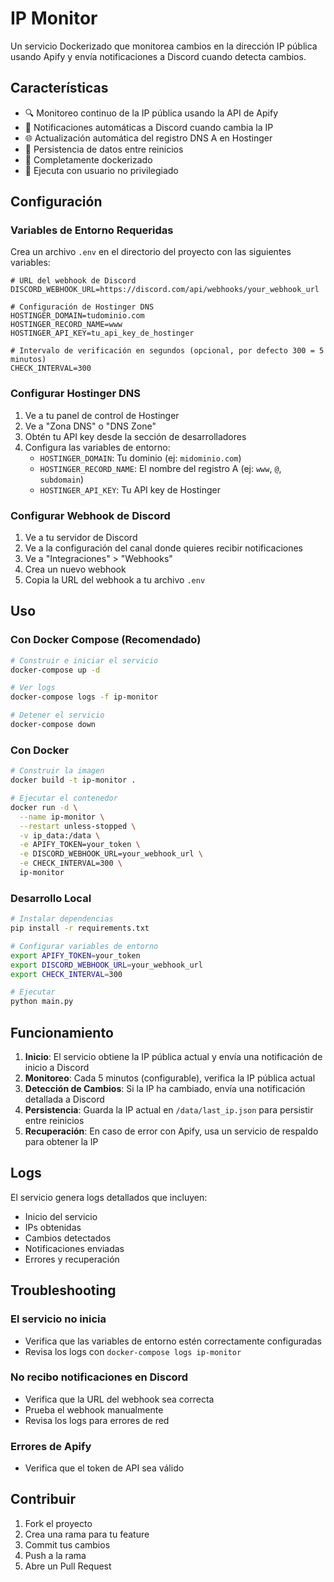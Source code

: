 # IP Monitor

Un servicio Dockerizado que monitorea cambios en la dirección IP pública usando Apify y envía notificaciones a Discord cuando detecta cambios.

## Características

- 🔍 Monitoreo continuo de la IP pública usando la API de Apify
- 📢 Notificaciones automáticas a Discord cuando cambia la IP
- 🌐 Actualización automática del registro DNS A en Hostinger
- 💾 Persistencia de datos entre reinicios
- 🐳 Completamente dockerizado
- 🔐 Ejecuta con usuario no privilegiado

## Configuración

### Variables de Entorno Requeridas

Crea un archivo `.env` en el directorio del proyecto con las siguientes variables:

```env
# URL del webhook de Discord
DISCORD_WEBHOOK_URL=https://discord.com/api/webhooks/your_webhook_url

# Configuración de Hostinger DNS
HOSTINGER_DOMAIN=tudominio.com
HOSTINGER_RECORD_NAME=www
HOSTINGER_API_KEY=tu_api_key_de_hostinger

# Intervalo de verificación en segundos (opcional, por defecto 300 = 5 minutos)
CHECK_INTERVAL=300
```

### Configurar Hostinger DNS

1. Ve a tu panel de control de Hostinger
2. Ve a "Zona DNS" o "DNS Zone" 
3. Obtén tu API key desde la sección de desarrolladores
4. Configura las variables de entorno:
   - `HOSTINGER_DOMAIN`: Tu dominio (ej: `midominio.com`)
   - `HOSTINGER_RECORD_NAME`: El nombre del registro A (ej: `www`, `@`, `subdomain`)
   - `HOSTINGER_API_KEY`: Tu API key de Hostinger


### Configurar Webhook de Discord

1. Ve a tu servidor de Discord
2. Ve a la configuración del canal donde quieres recibir notificaciones
3. Ve a "Integraciones" > "Webhooks"
4. Crea un nuevo webhook
5. Copia la URL del webhook a tu archivo `.env`

## Uso

### Con Docker Compose (Recomendado)

```bash
# Construir e iniciar el servicio
docker-compose up -d

# Ver logs
docker-compose logs -f ip-monitor

# Detener el servicio
docker-compose down
```

### Con Docker

```bash
# Construir la imagen
docker build -t ip-monitor .

# Ejecutar el contenedor
docker run -d \
  --name ip-monitor \
  --restart unless-stopped \
  -v ip_data:/data \
  -e APIFY_TOKEN=your_token \
  -e DISCORD_WEBHOOK_URL=your_webhook_url \
  -e CHECK_INTERVAL=300 \
  ip-monitor
```

### Desarrollo Local

```bash
# Instalar dependencias
pip install -r requirements.txt

# Configurar variables de entorno
export APIFY_TOKEN=your_token
export DISCORD_WEBHOOK_URL=your_webhook_url
export CHECK_INTERVAL=300

# Ejecutar
python main.py
```

## Funcionamiento

1. **Inicio**: El servicio obtiene la IP pública actual y envía una notificación de inicio a Discord
2. **Monitoreo**: Cada 5 minutos (configurable), verifica la IP pública actual
3. **Detección de Cambios**: Si la IP ha cambiado, envía una notificación detallada a Discord
4. **Persistencia**: Guarda la IP actual en `/data/last_ip.json` para persistir entre reinicios
5. **Recuperación**: En caso de error con Apify, usa un servicio de respaldo para obtener la IP

## Logs

El servicio genera logs detallados que incluyen:
- Inicio del servicio
- IPs obtenidas
- Cambios detectados
- Notificaciones enviadas
- Errores y recuperación


## Troubleshooting

### El servicio no inicia
- Verifica que las variables de entorno estén correctamente configuradas
- Revisa los logs con `docker-compose logs ip-monitor`

### No recibo notificaciones en Discord
- Verifica que la URL del webhook sea correcta
- Prueba el webhook manualmente
- Revisa los logs para errores de red

### Errores de Apify
- Verifica que el token de API sea válido

## Contribuir

1. Fork el proyecto
2. Crea una rama para tu feature
3. Commit tus cambios
4. Push a la rama
5. Abre un Pull Request
